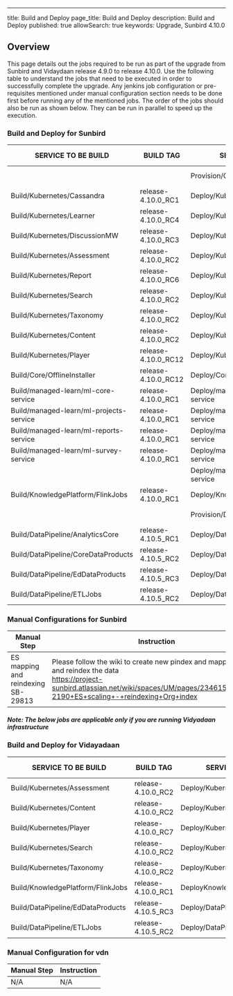 ---
title: Build and Deploy
page_title: Build and Deploy
description: Build and Deploy
published: true
allowSearch: true
keywords: Upgrade, Sunbird 4.10.0

## Overview


This page details out the jobs required to be run as part of the upgrade from Sunbird and Vidaydaan release 4.9.0 to release 4.10.0. Use the following table to understand the jobs that need to be executed in order to successfully complete the upgrade. Any jenkins job configuration or pre-requisites mentioned under manual configuration section needs to be done first before running any of the mentioned jobs. The order of the jobs should also be run as shown below. They can be run in parallel to speed up the execution.


### Build and Deploy for Sunbird

| SERVICE TO BE BUILD | BUILD TAG | SERVICE TO DEPLOY  | DEPLOY TAG  | COMMENTS  |
|-----------------------------------------|--------------------|--------------------------------------------|------------------------------------------------------------------------------------------------------------------------------------------------------------------|-------------------------------------------|
|  |  | Provision/Core/ESMapping | release-4.10.0_RC1 |
| Build/Kubernetes/Cassandra | release-4.10.0_RC1 | Deploy/Kubernetes/Cassandra | release-4.10.0_RC1 |
| Build/Kubernetes/Learner | release-4.10.0_RC4 | Deploy/Kubernetes/Learner | release-4.10.0_RC1 |
| Build/Kubernetes/DiscussionMW | release-4.10.0_RC3 | Deploy/Kubernetes/DiscussionMW | release-4.10.0_RC1 |
| Build/Kubernetes/Assessment | release-4.10.0_RC2 | Deploy/Kubernetes/Assessment | release-4.10.0_RC1 |
| Build/Kubernetes/Report | release-4.10.0_RC6 | Deploy/Kubernetes/Report | release-4.10.0_RC1 |
| Build/Kubernetes/Search | release-4.10.0_RC2 | Deploy/Kubernetes/Search | release-4.10.0_RC1 |
| Build/Kubernetes/Taxonomy | release-4.10.0_RC2 | Deploy/Kubernetes/Taxonomy | release-4.10.0_RC1 |
| Build/Kubernetes/Content | release-4.10.0_RC2 | Deploy/Kubernetes/Content | release-4.10.0_RC1 |
| Build/Kubernetes/Player | release-4.10.0_RC12 | Deploy/Kubernetes/Player | release-4.10.0_RC1 |
| Build/Core/OfflineInstaller | release-4.10.0_RC12 | Deploy/Core/OfflineInstaller | release-4.10.0_RC1 |
| Build/managed-learn/ml-core-service | release-4.10.0_RC1 | Deploy/managed-learn/ml-core-service | release-4.10.0_RC1 |
| Build/managed-learn/ml-projects-service | release-4.10.0_RC1 | Deploy/managed-learn/ml-projects-service | release-4.10.0_RC1 |
| Build/managed-learn/ml-reports-service | release-4.10.0_RC1 | Deploy/managed-learn/ml-reports-service | release-4.10.0_RC1 |
| Build/managed-learn/ml-survey-service | release-4.10.0_RC1 | Deploy/managed-learn/ml-survey-service | release-4.10.0_RC1 |
|  |  | Deploy/managed-learn/ml-analytics-service | release-4.10.0_RC3 |
| Build/KnowledgePlatform/FlinkJobs | release-4.10.0_RC1 | Deploy/KnowledgePlatform/FlinkJobs | release-4.10.0_RC1 |
|  |  | Provision/DataPipeline/AnalyticsSpark | release-4.10.5_RC2 |
| Build/DataPipeline/AnalyticsCore | release-4.10.5_RC1 | Deploy/DataPipeline/AnalyticsCore | release-4.10.5_RC2 |
| Build/DataPipeline/CoreDataProducts | release-4.10.5_RC2 | Deploy/DataPipeline/CoreDataProducts | release-4.10.5_RC2 |
| Build/DataPipeline/EdDataProducts | release-4.10.5_RC3 | Deploy/DataPipeline/EdDataProducts | release-4.10.5_RC2 |
| Build/DataPipeline/ETLJobs | release-4.10.5_RC2 | Deploy/DataPipeline/ETLJobs | release-4.10.5_RC2 |

### Manual Configurations for Sunbird

|Manual Step|Instruction|
|--------------------|--------------------|
| ES mapping and reindexing<br>SB-29813 | Please follow the wiki to create new pindex and mapping of org and reindex the data<br> https://project-sunbird.atlassian.net/wiki/spaces/UM/pages/2346156058/SC-2190+ES+scaling+-+reindexing+Org+index |

##### Note: The below jobs are applicable only if you are running Vidyadaan infrastructure


### Build and Deploy for Vidayadaan

| SERVICE TO BE BUILD               | BUILD TAG          | SERVICE TO DEPLOY                                 | DEPLOY TAG                                                | COMMENTS |
|-----------------------------------|--------------------|---------------------------------------------------|-----------------------------------------------------------|----------|
| Build/Kubernetes/Assessment | release-4.10.0_RC2 | Deploy/Kubernetes/Assessment | release-4.10.0-vdn |
| Build/Kubernetes/Content | release-4.10.0_RC2 | Deploy/Kubernetes/Content | release-4.10.0-vdn |
| Build/Kubernetes/Player | release-4.10.0_RC7 | Deploy/Kubernetes/Player | release-4.10.0-vdn |
| Build/Kubernetes/Search | release-4.10.0_RC2 | Deploy/Kubernetes/Search | release-4.10.0-vdn |
| Build/Kubernetes/Taxonomy | release-4.10.0_RC2 | Deploy/Kubernetes/Taxonomy | release-4.10.0-vdn |
| Build/KnowledgePlatform/FlinkJobs | release-4.10.0_RC1 | DeployKnowledgePlatform/FlinkJobs | release-4.10.0_RC1 |
| Build/DataPipeline/EdDataProducts | release-4.10.5_RC3 | Deploy/DataPipeline/EdDataProducts | release-4.10.5_RC2 |
| Build/DataPipeline/ETLJobs | release-4.10.5_RC2 | Deploy/DataPipeline/ETLJobs | release-4.10.5_RC2 |

### Manual Configuration for vdn

|Manual Step|Instruction|
|--------------------|--------------------|
| N/A | N/A |
